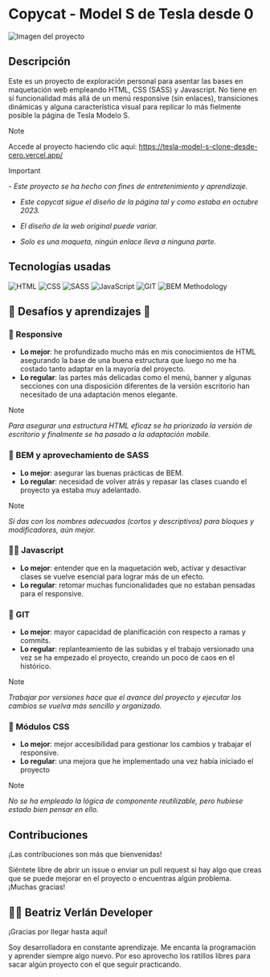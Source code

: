 # Copycat - Model S de Tesla desde 0

![Imagen del proyecto](https://github.com/Bemart93/Tesla-ModelS-clone-desde-cero/assets/119456603/797f48dd-15fc-4bc4-a24f-366eefe6e9ad)

## Descripción 

Este es un proyecto de exploración personal para asentar las bases en maquetación web empleando HTML, CSS (SASS) y Javascript. No tiene en sí funcionalidad más allá de un menú responsive (sin enlaces), transiciones dinámicas y alguna característica visual para replicar lo más fielmente posible la página de Tesla Modelo S.

> [!NOTE]
> Accede al proyecto haciendo clic aquí: https://tesla-model-s-clone-desde-cero.vercel.app/

> [!IMPORTANT]
> <em>
> - Este proyecto se ha hecho con fines de entretenimiento y aprendizaje.
>   
> - Este copycat sigue el diseño de la página tal y como estaba en octubre 2023.
> 
> - El diseño de la web original puede variar.
>
> - Solo es una maqueta, ningún enlace lleva a ninguna parte.
> </em>

## Tecnologías usadas

![HTML](https://img.shields.io/static/v1?label=&message=Html&color=orange&logo=html5&logoColor=white&style=for-the-badge)
![CSS](https://img.shields.io/static/v1?label=&message=CSS&color=563d7c&logo=css3&logoColor=white&style=for-the-badge)
![SASS](https://img.shields.io/static/v1?label=&message=SASS&color=CC6699&logo=sass&logoColor=white&style=for-the-badge)
![JavaScript](https://img.shields.io/static/v1?label=&message=JavaScript&color=e8d44d&logo=javascript&logoColor=white&style=for-the-badge)
![GIT](https://img.shields.io/static/v1?label=&message=GIT&color=e84e31&logo=git&logoColor=white&style=for-the-badge)
![BEM Methodology](https://img.shields.io/static/v1?label=&message=bemcss&color=lightblue&logo=bem&logoColor=white&style=for-the-badge)



## 🏅 Desafíos y aprendizajes 🏅


### 📱 Responsive

- **Lo mejor**: he profundizado mucho más en mis conocimientos de HTML asegurando la base de una buena estructura que luego no me ha costado tanto adaptar en la mayoría del proyecto.
- **Lo regular**: las partes más delicadas como el menú, banner y algunas secciones con una disposición diferentes de la versión escritorio han necesitado de una adaptación menos elegante.

> [!NOTE]
> <em>Para asegurar una estructura HTML eficaz se ha priorizado la versión de escritorio y finalmente se ha pasado a la adaptación mobile.</em>


### 🎨 BEM y aprovechamiento de SASS

- **Lo mejor**: asegurar las buenas prácticas de BEM.
- **Lo regular**: necesidad de volver atrás y repasar las clases cuando el proyecto ya estaba muy adelantado.

> [!NOTE]
> <em>Si das con los nombres adecuados (cortos y descriptivos) para bloques y modificadores, aún mejor.</em>


### 👩‍💻 Javascript

- **Lo mejor**: entender que en la maquetación web, activar y desactivar clases se vuelve esencial para lograr más de un efecto.
- **Lo regular**: retomar muchas funcionalidades que no estaban pensadas para el responsive.


### 🧠 GIT

- **Lo mejor**: mayor capacidad de planificación con respecto a ramas y commits.
- **Lo regular**: replanteamiento de las subidas y el trabajo versionado una vez se ha empezado el proyecto, creando un poco de caos en el histórico.

> [!NOTE]
> <em>Trabajar por versiones hace que el avance del proyecto y ejecutar los cambios se vuelva más sencillo y organizado.</em>


### 📂 Módulos CSS

- **Lo mejor**: mejor accesibilidad para gestionar los cambios y trabajar el responsive.
- **Lo regular**: una mejora que he implementado una vez había iniciado el proyecto

> [!NOTE]
> <em>No se ha empleado la lógica de componente reutilizable, pero hubiese estado bien pensar en ello.</em>


## Contribuciones

¡Las contribuciones son más que bienvenidas! 

Siéntete libre de abrir un issue o enviar un pull request si hay algo que creas que se puede mejorar en el proyecto o encuentras algún problema. ¡Muchas gracias!


## 🙋‍♀️ Beatriz Verlán Developer

¡Gracias por llegar hasta aquí!

Soy desarrolladora en constante aprendizaje. Me encanta la programación y aprender siempre algo nuevo. Por eso aprovecho los ratillos libres para sacar algún proyecto con el que seguir practicando.
